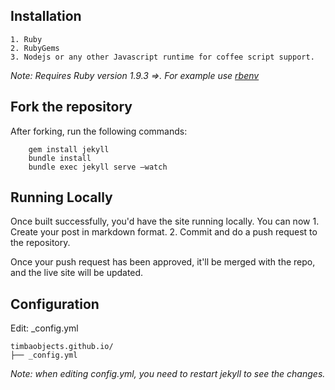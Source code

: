 ## Installation
	1. Ruby
	2. RubyGems
	3. Nodejs or any other Javascript runtime for coffee script support.

_Note: Requires Ruby version 1.9.3 =>. For example use [rbenv](https://github.com/sstephenson/rbenv)_   

## Fork the repository
After forking, run the following commands:

```
	gem install jekyll
	bundle install
	bundle exec jekyll serve —watch
```


## Running Locally
Once built successfully, you'd have the site running locally.
You can now
	1. Create your post in markdown format.
	2. Commit and do a push request to the repository.

Once your push request has been approved, it'll be merged with the repo, and the live site will be updated.
    
## Configuration
Edit: _config.yml

```
timbaobjects.github.io/
├── _config.yml

```

_Note: when editing _config.yml, you need to restart jekyll to see the changes.__

    




